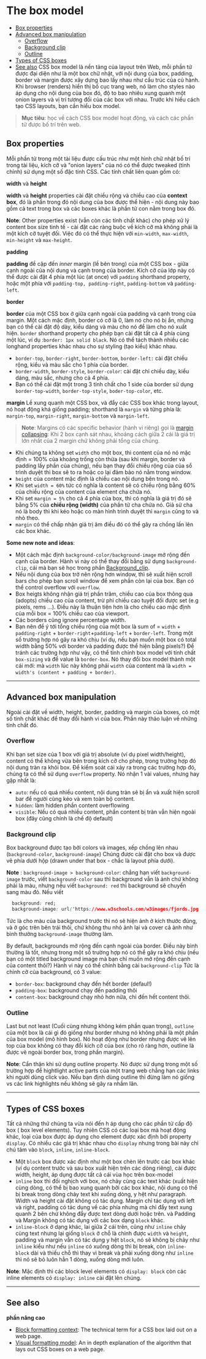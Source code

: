 # The box model

- [Box properties](#box-properties)
- [Advanced box manipulation](#advanced-box-manipulation)
  - [Overflow](#overflow)
  - [Background clip](#background-clip)
  - [Outline](#outline)
- [Types of CSS boxes](#types-of-css-boxes)
- [See also](see-also)
CSS box model là nền tảng của layout trên Web, mỗi phần tử được đại diện như là một box chữ nhật, với nội dung của box, padding, border và margin được xây dựng bao lấy nhau như cấu trúc của củ hành. Khi browser (renders) hiển thị bố cục trang web, nó làm cho styles nào áp dụng cho nội dung của box đó, độ to bao nhiêu xung quanh một onion layers và vị trí tương đối của các box với nhau. Trước khi hiểu cách tạo CSS layouts, bạn cần hiểu box model.

> __Mục tiêu__: học về cách CSS box model hoạt động, và cách các phần tử được bố trí trên web.

## Box properties

Mỗi phần tử trong một tài liệu được cấu trúc như một hình chữ nhật bố trí trong tài liệu, kích cỡ và "onion layers" của nó có thể được tweaked (tinh chỉnh) sử dụng một số đặc tính CSS. Các tính chất liên quan gồm có:

__width__ và __height__

__width__ và __height__ properties cài đặt chiều rộng và chiều cao của __context box__, đó là phần trong đó nội dung của box được thể hiện - nội dung này bao gồm cả text trong box và các boxes khác là phần tử con nằm trong box đó.

__Note__: Other properties exist (vẫn còn các tính chất khác) cho phép xử lý content box size tinh tế - cài đặt các ràng buộc về kích cỡ mà không phải là một kích cỡ tuyệt đối. Việc đó có thể thực hiện với `min-width`, `max-width`, `min-height` và `max-height`.

__padding__

__padding__ đề cập đến *inner* margin (lề bên trong) của một CSS box - giữa cạnh ngoài của nội dung và cạnh trong của border. Kích cỡ của lớp này có thể được cài đặt 4 phía một lúc (at once) với `padding` shorthand property, hoặc một phía với `padding-top, padding-right`, `padding-bottom` và `padding-left`.

__border__

__border__ của một CSS box ở giữa cạnh ngoài của padding và cạnh trong của margin. Một cách mặc định, border có cỡ là 0, làm nó cho nó bị ẩn, nhưng bạn có thể cài đặt độ dày, kiểu dáng và màu cho nó để làm cho nó xuất hiện. `border` shorthand property cho phép bạn cài đặt tất cả 4 phía cùng một lúc, ví dụ :`border: 1px solid black`. Nó có thể tách thành nhiều các longhand properties khác nhau cho sự styling (tạo kiểu) khác nhau.

- `border-top`, `border-right`, `border-bottom`, `border-left:` cài đặt chiều rộng, kiểu và màu sắc cho 1 phía của border.
- `border-width`, `border-style`, `border-color`: cài đặt chỉ chiều dày, kiểu dáng, màu sắc, nhưng cho cả 4 phía.
- Bạn có thể cài đặt một trong 3 tính chất cho 1 side của border sử dụng `border-top-width`, `border-top-style`, `boder-top-color`, etc.

__margin__
Lề xung quanh một CSS box, và đẩy các CSS box khác trong layout, nó hoạt động khá giống padding; shorthand là `margin` và từng phía là: `margin-top`, `margin-right`, `margin-bottom` và `margin-left`.

>__Note__: Margins có các specific behavior (hành vi riêng) gọi là [margin collapsing](#https://developer.mozilla.org/en-US/docs/Web/CSS/CSS_Box_Model/Mastering_margin_collapsing): Khi 2 box cạnh sát nhau, khoảng cách giữa 2 cái là giá trị lớn nhất của 2 margin chứ không phải tổng của chúng.
 
 - Khi chúng ta không set `width` cho một box, thì content của nó nó mặc định = 100% của khoảng trống còn thừa (sau khi margin, border và padding lấy phần của chúng), nếu bạn thay đổi chiều rộng của của sổ trình duyệt thì box sẽ to ra hoặc co lại đảm bảo nó nằm trong window.
 - `height` của content mặc định là chiều cao nội dung bên trong nó.
 - Khi set `width = 60%` tức có nghĩa là content sẽ có chiều rộng bằng 60% của chiều rộng của content của element cha chứa nó.
 - Khi set `margin = 5%` cho cả 4 phía của box, thì có nghĩa là giá trị đó sẽ bằng 5% của __chiều rộng (width)__ của phần tử cha chứa nó. Giả sử cha nó là body thì khi kéo hoặc co màn hình trình duyệt thì `margin` cũng to và nhỏ theo.
 - `margin` có thể chấp nhận giá trị âm điều đó có thể gây ra chồng lấn lên các box khác.
 
__Some new note and ideas__:
 - Một cách mặc định `background-color/background-image` mở rộng đến cạnh của border. Hành vi này có thể thay đổi bằng sử dụng `background-clip`, cái mà bạn sẽ học trong phần [Background_clip](https://developer.mozilla.org/en-US/docs/Web/CSS/background-clip).
 - Nếu nội dung của box trở nên rộng hơn window, thì sẽ xuất hiện scroll bars cho phép bạn scroll window để xem phần còn lại của box. Bạn có thể control overflow với `overflow`.
 - Box heigts không nhận giá trị phần trăm, chiều cao của box thông qua (adopts) chiều cao của content, trừ phi chiều cao tuyệt đối được set (e.g pixels, rems ...). Điều này là thuận tiện hơn là cho chiều cao mặc định của mỗi box = 100% chiều cao của viewport.
 - Các borders cũng ignore percentage width.
 - Bạn nên để ý tới tổng chiều rộng của một box là sum of = `width` + `padding-right` + `border-right`+`padding-left` + `border-left`. Trong một số trường hợp nó gây ra khó chịu (ví dụ, nếu bạn muốn một box có total width bằng 50% với border và padding được thể hiện bằng pixels?) Để tránh các trường hợp như vậy, có thể tinh chỉnh box model với tính chất `box-sizing` và để value là `border-box`. Nó thay đổi box model thành một cái mới: mà `width` lúc này không phải `width` của content mà là `width = width's (content + padding + border)`.
 ___
 ## Advanced box manipulation
 
 Ngoài cài đặt về width, height, border, padding và margin của boxes, có một số tính chất khác để thay đổi hành vi của box. Phần này thảo luận về những tính chất đó.
 
 ### Overflow
 Khi bạn set size của 1 box với giá trị absolute (ví dụ pixel width/height), content có thể không vừa bên trong kích cỡ cho phép, trong trường hợp đó nội dung tràn ra khỏi box. Để kiểm soát cái xảy ra trong các trường hợp đó, chúng ta có thể sử dụng `overflow` property. Nó nhận 1 vài values, nhưng hay gặp nhất là:
 
 - `auto`: nếu có quá nhiều content, nội dung tràn sẽ bị ẩn và xuất hiện scroll bar để người cùng kéo và xem toàn bộ content.
 - `hidden`: làm hidden phần content overflowing
 - `visible`: Nếu có quá nhiều content, phần content bị tràn vẫn hiện ngoài box (đây cũng chính là chế độ default)
 
 ### Background clip
 
 Box background được tạo bởi colors và images, xếp chồng lên nhau (`background-color`, `background-image`) Chúng được cài đặt cho box và được vẽ phía dưới hộp (drawn under that box - chắc là layout phía dưới).
 
  __Note__ :  `background-image > background-color`: chẳng hạn viết `background-image` trước, viết `background-color` sau thì background vẫn là ảnh chứ không phải là màu, nhưng nếu viết `background: red` thì background sẽ chuyển sang màu đỏ. Nếu viết 
```CSS
  background: red;
  background-image: url('https://www.w3schools.com/w3images/fjords.jpg');
```
Tức là cho màu của background trước thì nó sẽ hiện ảnh ở kích thước đúng, và ở góc trên bên trái thôi, chứ không thu nhỏ ảnh lại và cover cả ảnh như bình thường `background-image` thường làm.
  
 By default, backgrounds mở rộng đến cạnh ngoài của border. Điều này bình thường là tốt, nhưng trong một số trường hợp nó có thể gây ra khó chịu (nếu bạn có một titled background image mà bạn chỉ muốn mở rộng đến cạnh của content thôi?) Hành vi này có thể chỉnh bằng cài `background-clip` Tức là chỉnh cỡ của background, có 3 value: 
 - `border-box`: background chạy đến hết border (defaul!)
 - `padding-box`: background chạy đến padding thôi
 - `content-box`: background chạy nhỏ hơn nữa, chỉ đến hết content thôi.
 
### Outline

Last but not least (Cuối cùng nhưng không kém phần quan trọng), `outline` của một box là cái gì đó giống như border nhưng nó không phải là một phần của box model (mô hình box). Nó hoạt động như border nhưng được vẽ lên top của box không có thay đổi kích cỡ của box (cho rõ ràng hơn, outline là được vẽ ngoài border box, trong phần margin).

__Note__: Cẩn thận khi sử dụng outline property. Nó được sử dụng trong một số trường hợp để hightlight active parts của một trang web chẳng hạn các links khi người dùng click vào. Nếu bạn định dùng outline thì đừng làm nó giống vs các link highlights nếu không sẽ gây ra nhầm lãn.
___
## Types of CSS boxes

Tất cả những thứ chúng ta vừa nói đến h áp dụng cho các phần tử cấp độ box ( box level elements). Tuy nhiên CSS có các loại box mà hoạt động khác, loại của box được áp dụng cho element được xác định bởi property `display`. Có nhiều các giá trị khác nhau cho `display` nhưng trong bài này chỉ chú tâm vào `block`, `inline`, `inline-block`. 

- Một `block` box được xác định như một box chèn lên trước các box khác (ví dụ content trước và sau box xuất hiện trên các dòng riêng), cài được width, height, áp dụng được tất cả cái vùa học trên box-model
- `inline` box thì đối nghịch với box, nó chảy cùng các text khác (xuất hiện cùng dòng, có thể bị bao xung quanh bởi các box khác, nội dung có thể bị break trong dòng chảy text khi xuống dòng, y hệt như paragraph. Width và height cài đặt không có tác dụng. Margin chỉ tác dụng với left và right, padding có tác dụng về các phía nhưng mà chỉ đẩy text xung quanh 2 bên chứ không đẩy được text dòng dưới hoặc trên. và Padding và Margin không có tác dụng với các box dạng `block` khác.
- `inline-block` ở dạng khác, lai giữa 2 cái trên, cũng như `inline` chảy cùng text nhưng lại giống `block` ở chỗ là chỉnh được `width` và `height`, padding và margin vẫn có tác dụng y hệt `block`, nó sẽ không bị chảy như `inline` kiểu như nếu `inline` có xuống dòng thì bị break, còn `inline-block` dài và thiếu chỗ thì thay vì break và phải xuống dòng như `inline` thì nó sẽ bỏ luôn hẳn 1 dòng, xuống dòng mới luôn.

__Note__: Mặc định thì các block level elements có `display: block` còn các inline elements có `display: inline` cài đặt lên chúng.
___
## See also
__phần nâng cao__
- [Block formatting context](https://developer.mozilla.org/en-US/docs/Web/Guide/CSS/Block_formatting_context): The technical term for a CSS box laid out on a web page.
- [Visual formatting model](https://developer.mozilla.org/en-US/docs/Web/CSS/Visual_formatting_model): An in depth explanation of the algorithm that lays out CSS boxes on a web page.


 
 
 
 
 
 
 
 
 
 
 
 
 
 
 
 
 
 
 
 
 
 
 
 
 
 
 
 
 
 
 
 
 
 
 
 










































